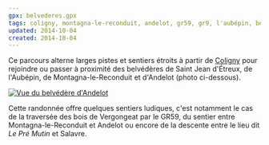 ```yaml
---
gpx: belvederes.gpx
tags: coligny, montagna-le-reconduit, andelot, gr59, gr9, l'aubépin, belvédère, grp tour du revermont, salavre
updated: 2014-10-04
created: 2014-10-04
---
```


Ce parcours alterne larges pistes et sentiers étroits à partir de
[Coligny](/tags/coligny) pour rejoindre ou passer à proximité des belvédères de
Saint Jean d'Étreux, de l'Aubépin, de Montagna-le-Reconduit et d'Andelot (photo
ci-dessous).

<a href="/photos/belvedere-andelot/andelot.jpg"><img src="/photos/belvedere-andelot/andelot_750.jpg" alt="Vue du belvédère
d'Andelot"></a>

Cette randonnée offre quelques sentiers ludiques, c'est notamment le cas de la
traversée des bois de Vergongeat par le GR59, du sentier entre
Montagna-le-Reconduit et Andelot ou encore de la descente entre le lieu dit *Le
Pré Mutin* et Salavre.
